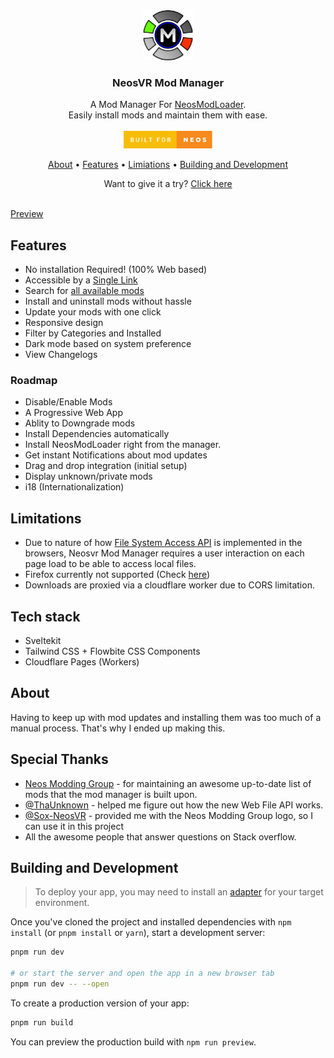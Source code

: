 <div align="center">
  <a href="https://neom.hazre.dev">
    <img src="static/nml.png" alt="Logo" width="80" height="80">
  </a>

  <h3 align="center">NeosVR Mod Manager</h3>

  <p align="center">
    A Mod Manager For <a href="https://github.com/neos-modding-group/NeosModLoader">NeosModLoader</a>.
    <br />
    Easily install mods and maintain them with ease.
    <br />
    <br />
    <a href="https://neos.com/">
      <img src="https://raw.githubusercontent.com/CytraX-Team/NeosRepoBadges/main/built-for-neos.svg" alt="Logo" height="28">
    </a>
    <br />
    <p>
      <a href="#about">About</a> •
      <a href="#features">Features</a> •
      <a href="#limitations">Limiations</a> •
      <a href="#building-and-development">Building and Development</a>
    </p>
    Want to give it a try? <a href="https://neom.hazre.dev">Click here</a>
</div>
<br />

[Preview](https://user-images.githubusercontent.com/37149950/201496329-7e0cbf73-008b-4e37-a791-b2dff1878e64.mp4)



## Features

- No installation Required! (100% Web based)
- Accessible by a [Single Link](https://neom.hazre.dev)
- Search for [all available mods](https://www.neosmodloader.com/mods)
- Install and uninstall mods without hassle
- Update your mods with one click
- Responsive design
- Filter by Categories and Installed
- Dark mode based on system preference
- View Changelogs

### Roadmap

- Disable/Enable Mods
- A Progressive Web App
- Ablity to Downgrade mods
- Install Dependencies automatically
- Install NeosModLoader right from the manager.
- Get instant Notifications about mod updates
- Drag and drop integration (initial setup)
- Display unknown/private mods
- i18 (Internationalization)

## Limitations

- Due to nature of how [File System Access API](https://developer.mozilla.org/en-US/docs/Web/API/File_System_Access_API) is implemented in the browsers, Neosvr Mod Manager requires a user interaction on each page load to be able to access local files.
- Firefox currently not supported (Check [here](https://caniuse.com/mdn-api_filesystemhandle))
- Downloads are proxied via a cloudflare worker due to CORS limitation.

## Tech stack

- Sveltekit
- Tailwind CSS + Flowbite CSS Components
- Cloudflare Pages (Workers)

## About

Having to keep up with mod updates and installing them was too much of a manual process. That's why I ended up making this.

## Special Thanks

- [Neos Modding Group](https://github.com/neos-modding-group/) - for maintaining an awesome up-to-date list of mods that the mod manager is built upon.
- [@ThaUnknown](https://github.com/ThaUnknown) - helped me figure out how the new Web File API works.
- [@Sox-NeosVR](https://github.com/Sox-NeosVR) - provided me with the Neos Modding Group logo, so I can use it in this project
- All the awesome people that answer questions on Stack overflow.

## Building and Development

> To deploy your app, you may need to install an [adapter](https://kit.svelte.dev/docs/adapters) for your target environment.

Once you've cloned the project and installed dependencies with `npm install` (or `pnpm install` or `yarn`), start a development server:

```bash
pnpm run dev

# or start the server and open the app in a new browser tab
pnpm run dev -- --open
```

To create a production version of your app:

```bash
pnpm run build
```

You can preview the production build with `npm run preview`.
